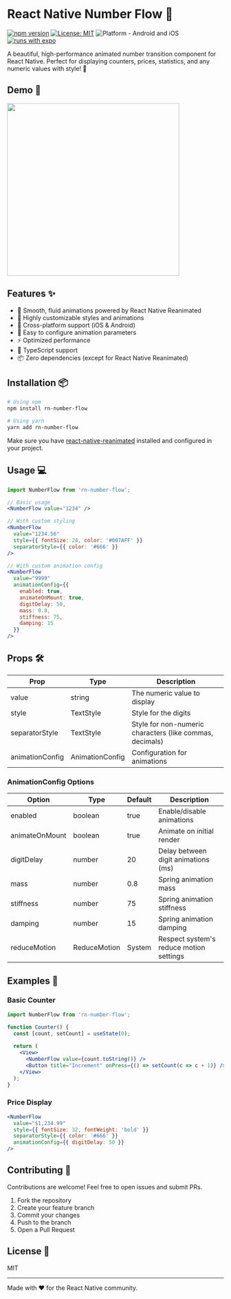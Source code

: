 # React Native Number Flow 🔢

[![npm version](https://badge.fury.io/js/rn-number-flow.svg)](https://badge.fury.io/js/rn-number-flow)
[![License: MIT](https://img.shields.io/badge/License-MIT-yellow.svg)](https://opensource.org/licenses/MIT)
![Platform - Android and iOS](https://img.shields.io/badge/platform-Android%20%7C%20iOS-blue.svg)
[![runs with expo](https://img.shields.io/badge/Runs%20with%20Expo-4630EB.svg?style=flat-square&logo=EXPO&labelColor=f3f3f3&logoColor=000)](https://expo.dev/)

A beautiful, high-performance animated number transition component for React Native. Perfect for displaying counters, prices, statistics, and any numeric values with style! 💫

## Demo 🎥

  <img src='https://github.com/user-attachments/assets/71bf7f32-1900-497f-9a4a-b7240db75a4a' width="400" style="max-width: 100%;" />
  

## Features ✨

- 🚀 Smooth, fluid animations powered by React Native Reanimated
- 🎨 Highly customizable styles and animations
- 📱 Cross-platform support (iOS & Android)
- 🔧 Easy to configure animation parameters
- ⚡️ Optimized performance
- 🎯 TypeScript support
- 📦 Zero dependencies (except for React Native Reanimated)

## Installation 📦

```bash
# Using npm
npm install rn-number-flow

# Using yarn
yarn add rn-number-flow
```

Make sure you have [react-native-reanimated](https://docs.swmansion.com/react-native-reanimated/) installed and configured in your project.

## Usage 💻

```jsx
import NumberFlow from 'rn-number-flow';

// Basic usage
<NumberFlow value="1234" />

// With custom styling
<NumberFlow
  value="1234.56"
  style={{ fontSize: 24, color: '#007AFF' }}
  separatorStyle={{ color: '#666' }}
/>

// With custom animation config
<NumberFlow
  value="9999"
  animationConfig={{
    enabled: true,
    animateOnMount: true,
    digitDelay: 50,
    mass: 0.8,
    stiffness: 75,
    damping: 15
  }}
/>
```

## Props 🛠️

| Prop | Type | Description |
|------|------|-------------|
| value | string | The numeric value to display |
| style | TextStyle | Style for the digits |
| separatorStyle | TextStyle | Style for non-numeric characters (like commas, decimals) |
| animationConfig | AnimationConfig | Configuration for animations |

### AnimationConfig Options

| Option | Type | Default | Description |
|--------|------|---------|-------------|
| enabled | boolean | true | Enable/disable animations |
| animateOnMount | boolean | true | Animate on initial render |
| digitDelay | number | 20 | Delay between digit animations (ms) |
| mass | number | 0.8 | Spring animation mass |
| stiffness | number | 75 | Spring animation stiffness |
| damping | number | 15 | Spring animation damping |
| reduceMotion | ReduceMotion | System | Respect system's reduce motion settings |

## Examples 🎯

### Basic Counter
```jsx
import NumberFlow from 'rn-number-flow';

function Counter() {
  const [count, setCount] = useState(0);
  
  return (
    <View>
      <NumberFlow value={count.toString()} />
      <Button title="Increment" onPress={() => setCount(c => c + 1)} />
    </View>
  );
}
```

### Price Display
```jsx
<NumberFlow
  value="$1,234.99"
  style={{ fontSize: 32, fontWeight: 'bold' }}
  separatorStyle={{ color: '#666' }}
  animationConfig={{ digitDelay: 50 }}
/>
```

## Contributing 🤝

Contributions are welcome! Feel free to open issues and submit PRs.

1. Fork the repository
2. Create your feature branch
3. Commit your changes
4. Push to the branch
5. Open a Pull Request

## License 📄

MIT 

---

Made with ❤️ for the React Native community.

